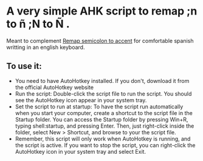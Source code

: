 # A very simple AHK script to remap ;n to ñ ;N to Ñ .
Meant to complement [Remap semicolon to accent](https://github.com/Happily-Coding/remap_semicolon_to_accent) for comfortable spanish writting in an english keyboard.

## To use it:
- You need to have AutoHotkey installed. If you don't,  download it from the official AutoHotkey website
- Run the script: Double-click the script file to run the script. You should see the AutoHotkey icon appear in your system tray.
- Set the script to run at startup: To have the script run automatically when you start your computer, create a shortcut to the script file in the Startup folder. You can access the Startup folder by pressing Win+R, typing shell:startup, and pressing Enter. Then, just right-click inside the folder, select New > Shortcut, and browse to your the script file.
- Remember, this script will only work when AutoHotkey is running, and the script is active. If you want to stop the script, you can right-click the AutoHotkey icon in your system tray and select Exit.